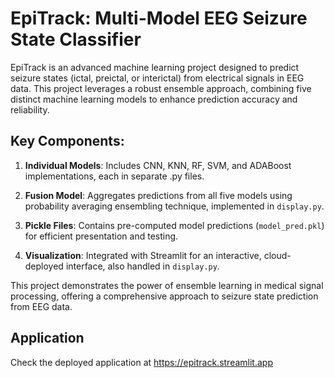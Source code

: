 # EpiTrack: Multi-Model EEG Seizure State Classifier

EpiTrack is an advanced machine learning project designed to predict seizure states (ictal, preictal, or interictal) from electrical signals in EEG data. This project leverages a robust ensemble approach, combining five distinct machine learning models to enhance prediction accuracy and reliability.

## Key Components:

1. **Individual Models**: Includes CNN, KNN, RF, SVM, and ADABoost implementations, each in separate .py files.

2. **Fusion Model**: Aggregates predictions from all five models using probability averaging ensembling technique, implemented in `display.py`.

3. **Pickle Files**: Contains pre-computed model predictions (`model_pred.pkl`) for efficient presentation and testing.

4. **Visualization**: Integrated with Streamlit for an interactive, cloud-deployed interface, also handled in `display.py`.

This project demonstrates the power of ensemble learning in medical signal processing, offering a comprehensive approach to seizure state prediction from EEG data.

## Application
Check the deployed application at https://epitrack.streamlit.app

